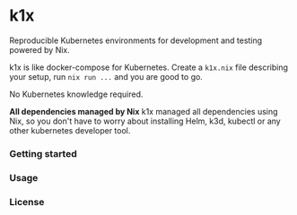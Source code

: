 # k1x

Reproducible Kubernetes environments for development and testing powered by Nix.

k1x is like docker-compose for Kubernetes. Create a `k1x.nix` file describing your setup, run `nix run ...` and you are good to go.

No Kubernetes knowledge required.

**All dependencies managed by Nix**
k1x managed all dependencies using Nix, so you don't have to worry about installing Helm, k3d, kubectl or any other kubernetes developer tool.

### Getting started

### Usage

### License
